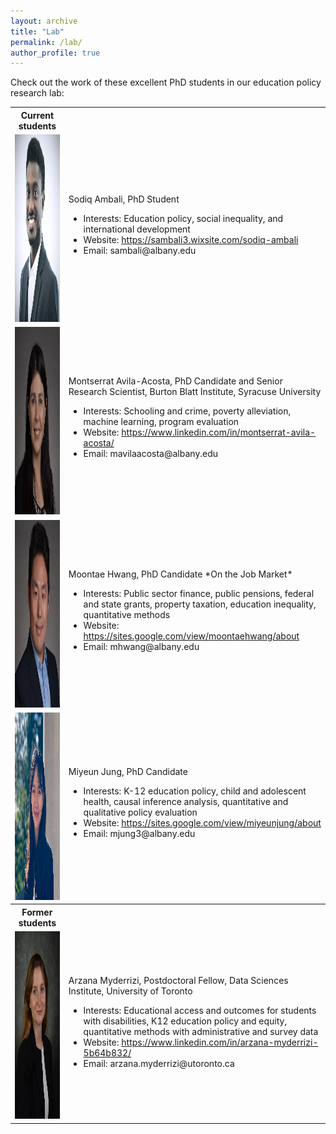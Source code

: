 ```yaml
---
layout: archive
title: "Lab"
permalink: /lab/
author_profile: true
---
```


Check out the work of these excellent PhD students in our education policy research lab:

<table>
	<tr> 
		<th> Current students</th>
		<th></th>
	</tr>
	<tr>
		<td><img src="/images/Sodiq_Photo.JPG"  width="300" height="300">
		</td>
		<td>Sodiq Ambali, PhD Student
		<ul>
			<li>Interests: Education policy, social inequality, and international development</li>
			<li>Website: <a href="https://sambali3.wixsite.com/sodiq-ambali">https://sambali3.wixsite.com/sodiq-ambali</a></li>
			<li>Email: sambali@albany.edu</li>
		</ul></td>
	</tr>
	<tr>
		<td><img src="/images/avila_acosta.png"  width="300" height="300">
		</td>
		<td>
		Montserrat Avila-Acosta, PhD Candidate and Senior Research Scientist, Burton Blatt Institute, Syracuse University<ul>
			<li>Interests: Schooling and crime, poverty alleviation, machine learning, program evaluation </li>
			<li>Website: <a href="https://www.linkedin.com/in/montserrat-avila-acosta/">https://www.linkedin.com/in/montserrat-avila-acosta/</a></li>
			<li>Email: mavilaacosta@albany.edu</li>
		</ul></td>
	</tr>
	<tr>
		<td><img src="/images/moontae_hwang.png"  width="300" height="300">
		</td>
		<td>Moontae Hwang, PhD Candidate *On the Job Market*
		<ul>
			<li>Interests: Public sector finance, public pensions, federal and state grants, property taxation, education inequality, quantitative methods</li>
			<li>Website: <a href="https://sites.google.com/view/moontaehwang/about">https://sites.google.com/view/moontaehwang/about</a></li>
			<li>Email: mhwang@albany.edu</li>
		</ul></td>
	</tr>
	<tr>
		<td><img src="/images/miyeunjung_photo_2.JPG"  width="300" height="300">
		</td>
		<td>Miyeun Jung, PhD Candidate<ul>
			<li>Interests: K-12 education policy, child and adolescent health, causal inference analysis, quantitative and qualitative policy evaluation</li>
			<li>Website: <a href="https://sites.google.com/view/miyeunjung/about">https://sites.google.com/view/miyeunjung/about</a></li>
			<li>Email: mjung3@albany.edu</li>
		</ul></td>
	</tr>	
	<tr> 
		<th> Former students</th>
		<th></th>
	</tr>
	<tr>
		<td><img src="/images/arzana_myderrizi_2.jpg"  width="300" height="300">
		</td>
		<td>Arzana Myderrizi, Postdoctoral Fellow, Data Sciences Institute, University of Toronto<ul>
			<li>Interests: Educational access and outcomes for students with disabilities, K12 education policy and equity, quantitative methods with administrative and survey data</li>
			<li>Website: <a href="https://www.linkedin.com/in/arzana-myderrizi-5b64b832/">https://www.linkedin.com/in/arzana-myderrizi-5b64b832/</a></li>
			<li>Email: arzana.myderrizi@utoronto.ca</li>
		</ul></td>
	</tr>
</table>	

